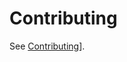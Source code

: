 # Contributing

See
[Contributing](https://nix-community.github.io/crate2nix/50_contributing/00_intro/)].

